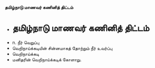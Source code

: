 **தமிழ்நாடு மாணவர் கணினித் திட்டம்**
- # தமிழ்நாடு மாணவர் கணினித் திட்டம்
- n. நீர் வெறுப்பு
- வெறிநாய்க்கடியின் சின்னமாகத் தோற்றும் நீர் உவர்ப்பு
- வெறிநாய்க்கடி
- மனிதரின் வெறிநாய்க்கடிக் கோளாறு.

